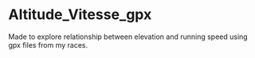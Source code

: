 # Altitude_Vitesse_gpx
Made to explore relationship between elevation and running speed using gpx files from my races.
